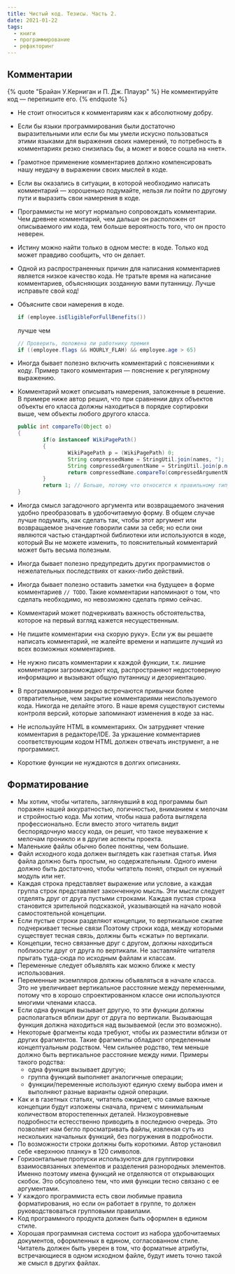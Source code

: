 ```yaml
---
title: Чистый код. Тезисы. Часть 2.
date: 2021-01-22
tags:
  - книги
  - программирование
  - рефакторинг
---
```


## Комментарии

{% quote "Брайан У.Керниган и П. Дж. Плауэр" %}
Не комментируйте код — перепишите его.
{% endquote %}

* Не стоит относиться к комментариям как к абсолютному добру.
* Если бы языки программирования были достаточно выразительными или если бы мы умели искусно пользоваться этими языками для выражения своих намерений, то потребность в комментариях резко снизилась бы, а может и вовсе сошла на «нет».
* Грамотное применение комментариев должно компенсировать нашу неудачу в выражении своих мыслей в коде.
* Если вы оказались в ситуации, в которой необходимо написать комментарий — хорошенько подумайте, нельзя ли пойти по другому пути и выразить свои намерения в коде.
* Программисты не могут нормально сопровождать комментарии. Чем древнее комментарий, чем дальше он расположен от описываемого им кода, тем больше вероятность того, что он просто неверен.
* Истину можно найти только в одном месте: в коде. Только код может правдиво сообщить, что он делает.
* Одной из распространенных причин для написания комментариев является низкое качество кода. Не тратьте время на написание комментариев, объясняющих зозданную вами путанницу. Лучше исправьте свой код!
* Объясните свои намерения в коде.
  ```java
  if (employee.isEligibleForFullBenefits())
  ```

  лучше чем

  ```java
  // Проверить, положена ли работнику премия
  if ((employee.flags && HOURLY_FLAH) && employee.age > 65)
  ```
* Иногда бывает полезно включить комментарий с пояснениями к коду. Пример такого комментария — пояснение к регулярному выражению.
* Комментарий может описывать намерения, заложенные в решение. В примере ниже автор решил, что при сравнении двух объектов объекты его класса должны находиться в порядке сортировки выше, чем объекты любого другого класса.

    ```java
    public int compareTo(Object o)
    {
    		if(o instanceof WikiPagePath()
    		{
    				WikiPagePath p = (WikiPagePath) 0;
    				String compressedName = StringUtil.join(names, ");
    				String compressedArgumentName = StringUtil.join(p.names, "");
    				return compressedName.compareTo(compressedArgumentName);
    		}
    		return 1; // Больше, потому что относится к правильному типу
    }
    ```

* Иногда смысл загадочного аргумента или возвращаемого значения удобно преобразовать в удобочитаемую форму. В общем случае лучше подумать, как сделать так, чтобы этот аргумент или возвращаемое значение говорили сами за себя; но если они являются частью стандартной библиотеки или используются в коде, который Вы не можете изменить, то пояснительный комментарий может быть весьма полезным.
* Иногда бывает полезно предупредить других программистов о нежелательных последствиях от каких-либо действий.
* Иногда бывает полезно оставить заметки «на будущее» в форме комментариев `// TODO`. Такие комментарии напоминают о том, что сделать необходимо, но невозможно сделать прямо сейчас.
* Комментарий может подчеркивать важность обстоятельства, которое на первый взгляд кажется несущественным.
* Не пишите комментарии «на скорую руку». Если уж вы решаете написать комментарий, не жалейте времени и напишите лучший из всех возможных комментариев.
* Не нужно писать комментарии к каждой функции, т.к. лишние комментарии загромождают код, распространяют недостоверную информацию и вызывают общую путанницу и дезориентацию.
* В программировании редко встречаются привычки более отвратительные, чем закрытие комментариями неиспользуемого кода. Никогда не делайте этого. В наше время существуют системы контроля версий, которые запоминают изменения в коде за нас.
* Не используйте HTML в комментариях. Он затрудняет чтение комментария в редакторе/IDE. За уркашение комментариев соответствующим кодом HTML должен отвечать инструмент, а не программист.
* Короткие функции не нуждаются в долгих описаниях.

## Форматирование

* Мы хотим, чтобы читатель, заглянувший в код программы был поражен нашей аккуратностью, логичностью, вниманием к мелочам и стройностью кода. Мы хотим, чтобы наша работа выглядела профессионально. Если вместо этого читатель видит беспорядочную массу кода, он решит, что такое неуважение к мелочам проникло и в другие аспекты проекта.
* Маленькие файлы обычно более понятны, чем большие.
* Файл исходного кода должен выглядеть как газетная статья. Имя файла должно быть простым, но содержательным. Одного имени должно быть достаточно, чтобы читатель понял, открыл он нужный модуль или нет.
* Каждая строка представляет выражение или условие, а каждая группа строк представляет законченную мысль. Эти мысли следует отделять друг от друга пустыми строками. Каждая пустая строка становится зрительной подсказкой, указывающей на начало новой самостоятельной концепции.
* Если пустые строки разделяют концепции, то вертикальное сжатие подчеркивает тесные связи Поэтому строки кода, между которыми существует тесная связь, должны быть «сжаты» по вертикали.
* Концепции, тесно связанные друг с другом, должны находиться поблизости друг от друга по вертикали. Не заставляйте читателя прыгать туда-сюда по исходным файлам и классам.
* Переменные следует объявлять как можно ближе к месту использования.
* Переменные экземпляров должны объявляться в начале класса. Это не увеличивает вертикальное расстояние между переменными, потому что в хорошо спроектированном классе они используются многими членами класса.
* Если одна функция вызывает другую, то эти функции должны располагаться вблизи друг от друга по вертикали. Вызывающая функция должна находиться над вызываемой (если это возможно).
* Некоторые фрагменты кода требуют, чтобы их разместили вблизи от других фрагментов. Такие фрагменты обладают определенным концептуальным родством. Чем сильнее родство, тем меньше должно быть вертикальное расстояние между ними.
  Примеры такого родства:
  * одна функция вызывает другую;
  * группа функций выполняет аналогичные операции;
  * функции/переменные используют единую схему выбора имен и выполняют разные варианты одной операции.
* Как и в газетных статьях, читатель ожидает, что самые важные концепции будут изложены сначала, причем с минимальным количеством второстепенных деталей. Низкоуровневые подробности естесственно приводить в последнюю очередь. Это позволяет нам бегло просматривать файлы, извлекая суть из нескольких начальных функций, без погружения в подробности.
* По возможности строки должны быть короткими. Автор установил себе «верхнюю планку» в 120 символов.
* Горизонтальные пропуски используются для группировки взаимосвязанных элементов и разделения разнородных элементов. Именно поэтому имена функций не отделяются от открывающих скобок. Это обсуловлено тем, что имя функции тесно связано с ее аргументами.
* У каждого программиста есть свои любимые правила форматирования, но если он работает в группе, то должен руководствоваться групповыми правилами.
* Код программного продукта должен быть оформлен в едином стиле.
* Хорошая программная система состоит из набора удобочитаемых документов, оформленных в едином, согласованном стиле. Читатель должен быть уверен в том, что форматные атрибуты, встречающиеся в одном исходном файле, будут иметь точно такой же смысл в других файлах.

